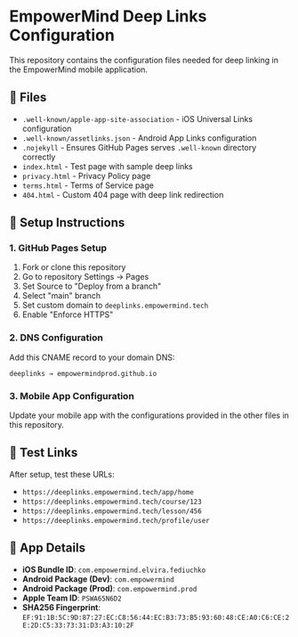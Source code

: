 # EmpowerMind Deep Links Configuration

This repository contains the configuration files needed for deep linking in the EmpowerMind mobile application.

## 📁 Files

- `.well-known/apple-app-site-association` - iOS Universal Links configuration
- `.well-known/assetlinks.json` - Android App Links configuration
- `.nojekyll` - Ensures GitHub Pages serves `.well-known` directory correctly
- `index.html` - Test page with sample deep links
- `privacy.html` - Privacy Policy page
- `terms.html` - Terms of Service page
- `404.html` - Custom 404 page with deep link redirection

## 🚀 Setup Instructions

### 1. GitHub Pages Setup
1. Fork or clone this repository
2. Go to repository Settings → Pages
3. Set Source to "Deploy from a branch"
4. Select "main" branch
5. Set custom domain to `deeplinks.empowermind.tech`
6. Enable "Enforce HTTPS"

### 2. DNS Configuration
Add this CNAME record to your domain DNS:
```
deeplinks → empowermindprod.github.io
```

### 3. Mobile App Configuration
Update your mobile app with the configurations provided in the other files in this repository.

## 🔗 Test Links

After setup, test these URLs:
- `https://deeplinks.empowermind.tech/app/home`
- `https://deeplinks.empowermind.tech/course/123`
- `https://deeplinks.empowermind.tech/lesson/456`
- `https://deeplinks.empowermind.tech/profile/user`

## 📱 App Details

- **iOS Bundle ID**: `com.empowermind.elvira.fediuchko`
- **Android Package (Dev)**: `com.empowermind`
- **Android Package (Prod)**: `com.empowermind.prod`
- **Apple Team ID**: `PSWA65N6D2`
- **SHA256 Fingerprint**: `EF:91:1B:5C:9D:87:27:EC:C8:56:44:EC:B3:73:B5:93:60:48:CE:A0:C6:CE:2E:2D:C5:33:73:31:D3:A3:10:2F`
